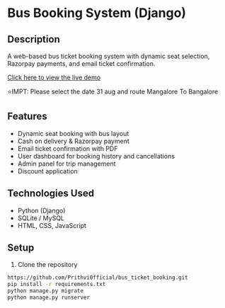 # Bus Booking System (Django)

## Description
A web-based bus ticket booking system with dynamic seat selection, Razorpay payments, and email ticket confirmation.

[Click here to view the live demo](https://bus-ticket-booking-pqjs.onrender.com)

⭐IMPT:
Please select the date 31 aug
and route Mangalore To Bangalore

## Features
- Dynamic seat booking with bus layout
- Cash on delivery & Razorpay payment
- Email ticket confirmation with PDF
- User dashboard for booking history and cancellations
- Admin panel for trip management
- Discount application

## Technologies Used
- Python (Django)
- SQLite / MySQL
- HTML, CSS, JavaScript

## Setup
1. Clone the repository
```bash
https://github.com/Prithvi0fficial/bus_ticket_booking.git
pip install -r requirements.txt
python manage.py migrate
python manage.py runserver
